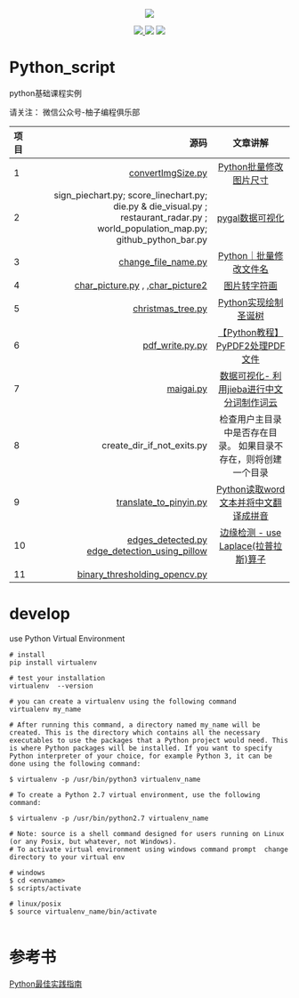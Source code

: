 <!--
 * @Author: your name
 * @Date: 2021-04-25 09:50:02
 * @LastEditTime: 2022-11-07 15:03:50
 * @LastEditors: AlexZ33 775136985@qq.com
 * @Description: In User Settings Edit
 * @FilePath: /Python_script/README.md
-->

<p align="center">
  <a href="">  <img border="0" src="https://user-images.githubusercontent.com/21971405/142834539-fcd1923b-5bb4-4dda-9ee6-d716fe3cf7c9.png">
    </a>
</p>

<p align="center">
    <a href=""> <img border="0" src="https://user-images.githubusercontent.com/21971405/112426756-72b2ad80-8d73-11eb-8151-aa8edf48b2d9.png"/></a><a href="https://segmentfault.com/blog/jx-treehouse">     <img border="0" src="https://user-images.githubusercontent.com/21971405/112427420-81e62b00-8d74-11eb-9c7b-ec6577aa2df7.png"/></a>
  </a><a href="https://www.zhihu.com/column/c_1069272612663902208">     <img border="0" src="https://user-images.githubusercontent.com/21971405/112428507-3a609e80-8d76-11eb-9335-072c9f7d7966.png"/></a>
</p>



# Python_script
python基础课程实例

请关注： 微信公众号-柚子编程俱乐部

| 项目  |                                                                                                                                                                                    源码 |                                                                                                                            文章讲解                                                                                                                            |
|:----|--------------------------------------------------------------------------------------------------------------------------------------------------------------------------------------:|:----------------------------------------------------------------------------------------------------------------------------------------------------------------------------------------------------------------------------------------------------------:|
| 1   |                                                                                         [convertImgSize.py](https://github.com/JXtreehouse/Python_script/blob/main/convertImgSize.py) |                                                                            [Python批量修改图片尺寸](https://www.toutiao.com/a6924638337550615053/?log_from=f9083f8c6e089_1634279427147)                                                                            |
| 2   |                                                    sign_piechart.py; score_linechart.py; die.py & die_visual.py ; restaurant_radar.py ; world_population_map.py; github_python_bar.py |                                                                                                    [pygal数据可视化](https://zhuanlan.zhihu.com/p/421845313)                                                                                                    |
| 3   |                                                                                    [change_file_name.py ](https://github.com/JXtreehouse/Python_script/blob/main/change_file_name.py) |       [Python｜批量修改文件名](https://mp.weixin.qq.com/s?__biz=MzkyMjE4NTA4OQ==&mid=2247484814&idx=1&sn=edb1301b118582740fbb700b35f1f88b&chksm=c1f97960f68ef076d5c73fb9aabdc0b9096d5b4b1755f577669930740d32d5f913dbc3909374&token=357056644&lang=zh_CN#rd)        |
| 4   | [char_picture.py](https://github.com/JXtreehouse/Python_script/blob/main/char_picture.py) , ,[char_picture2](https://github.com/JXtreehouse/Python_script/blob/main/char_picture2.py) |           [图片转字符画](https://mp.weixin.qq.com/s?__biz=MzkyMjE4NTA4OQ==&mid=2247483813&idx=1&sn=f3135fd11be8913bd40035ead68be1b6&chksm=c1f97d4bf68ef45d9d9fb6f931fa5462f3499feba05379734b9ca6db78f6c707b4476f709bca&token=357056644&lang=zh_CN#rd)            |
| 5   |                                                                                      [christmas_tree.py](https://github.com/JXtreehouse/Python_script/blob/backup/christmas_tree2.py) |       [Python实现绘制圣诞树](https://mp.weixin.qq.com/s?__biz=MzkyMjE4NTA4OQ==&mid=2247484073&idx=1&sn=f0d0020eaa655ecf5ba5a29e844ea5f0&chksm=c1f97e47f68ef7517479c2353ca4a47424b0a5437e0a3ad9250fbf2d6f765d0ea91f5b795a5c&token=1665462260&lang=zh_CN#rd)        |
| 6   |                                                                                                [pdf_write.py.py](https://github.com/JXtreehouse/Python_script/blob/main/pdf_write.py) |   [【Python教程】PyPDF2处理PDF文件](https://mp.weixin.qq.com/s?__biz=MzkyMjE4NTA4OQ==&mid=2247483781&idx=1&sn=1c047575b2cf9b9b3f470fa5b23aad67&chksm=c1f97d6bf68ef47d4cfd07fa06de1f8e45e942853488a2212b2fc0f86de80530f2e83d204bcd&token=357056644&lang=zh_CN#rd)   | 
| 7   |                                              [maigai.py ](https://github.com/AlexZ33/Python_data/blob/main/%E6%95%B0%E6%8D%AE%E5%8F%AF%E8%A7%86%E5%8C%96%E6%BC%AB%E6%B8%B8/maigai.py) |  [数据可视化- 利用jieba进行中文分词制作词云](https://mp.weixin.qq.com/s?__biz=MzkyMjE4NTA4OQ==&mid=2247484792&idx=2&sn=8289c52b648c5459d2fff1698d005491&chksm=c1f97996f68ef080c87acb1555ea84542de9445a8e34abf7d1f7c4977483e8a53c422db88904&token=357056644&lang=zh_CN#rd)   | 
| 8   |                                                                                                                                                            create_dir_if_not_exits.py |                                                                                                              检查用户主目录中是否存在目录。 如果目录不存在，则将创建一个目录                                                                                                              |
| 9   |                                                                               [translate_to_pinyin.py](https://github.com/JXtreehouse/Python_script/blob/main/translate_to_pinyin.py) |  [Python读取word文本并将中文翻译成拼音](https://mp.weixin.qq.com/s?__biz=Mzg4MDY5NDU4NQ==&mid=2247483729&idx=5&sn=5c0229d3598c9ac743f14f43e919282a&chksm=cf700507f8078c11c22b3441c4cd179fe0a7608284bf10901194e38e298d51362483bc057ea9&token=2114784969&lang=zh_CN#rd)   |
| 10  |                                                     [edges_detected.py](https://github.com/JXtreehouse/Python_script/blob/main/edges_detected.py)<br/>[edge_detection_using_pillow]() | [边缘检测 - use Laplace(拉普拉斯)算子](https://mp.weixin.qq.com/s?__biz=Mzg4MDY5NDU4NQ==&mid=2247485726&idx=1&sn=22a5d34f2a3b0879c8dfb8fafdfa3764&chksm=cf700d48f807845e3b15d728af8ca44b92a0bd59329681e5a738855d2673e84eabe4f14da759&token=2114784969&lang=zh_CN#rd) |
| 11  |                                                                                                                                                     [binary_thresholding_opencv.py](https://github.com/JXtreehouse/Python_script/blob/main/binary_thresholding_opencv.py) |                                                                                                                            []()                                                                                                                            |
# develop

use Python Virtual Environment

```
# install 
pip install virtualenv

# test your installation
virtualenv  --version

# you can create a virtualenv using the following command
virtualenv my_name

# After running this command, a directory named my_name will be created. This is the directory which contains all the necessary executables to use the packages that a Python project would need. This is where Python packages will be installed. If you want to specify Python interpreter of your choice, for example Python 3, it can be done using the following command:

$ virtualenv -p /usr/bin/python3 virtualenv_name

# To create a Python 2.7 virtual environment, use the following command:

$ virtualenv -p /usr/bin/python2.7 virtualenv_name

# Note: source is a shell command designed for users running on Linux (or any Posix, but whatever, not Windows).
# To activate virtual environment using windows command prompt  change directory to your virtual env

# windows
$ cd <envname>
$ scripts/activate 

# linux/posix
$ source virtualenv_name/bin/activate


```
 
# 参考书
[Python最佳实践指南](https://pythonguidecn.readthedocs.io/zh/latest/)



